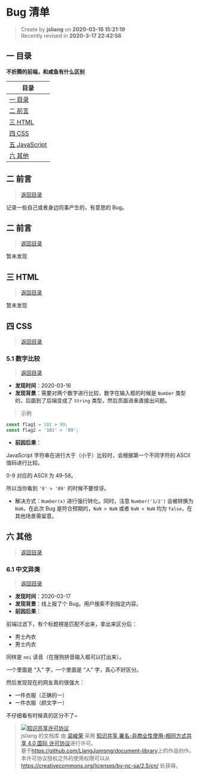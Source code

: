 Bug 清单
===

> Create by **jsliang** on **2020-03-16 15:21:19**  
> Recently revised in **2020-3-17 22:42:56**

## <a name="chapter-one" id="chapter-one"></a>一 目录

**不折腾的前端，和咸鱼有什么区别**

| 目录 |
| --- | 
| [一 目录](#chapter-one) | 
| <a name="catalog-chapter-two" id="catalog-chapter-two"></a>[二 前言](#chapter-two) |
| <a name="catalog-chapter-three" id="catalog-chapter-three"></a>[三 HTML](#chapter-three) |
| <a name="catalog-chapter-four" id="catalog-chapter-four"></a>[四 CSS](#chapter-four) |
| <a name="catalog-chapter-five" id="catalog-chapter-five"></a>[五 JavaScript](#chapter-five) |
| <a name="catalog-chapter-six" id="catalog-chapter-six"></a>[六 其他](#chapter-six) |

## <a name="chapter-two" id="chapter-two"></a>二 前言

> [返回目录](#chapter-one)

记录一些自己或者身边同事产生的，有意思的 Bug。

## <a name="chapter-two" id="chapter-two"></a>二 前言

> [返回目录](#chapter-one)

暂未发现

## <a name="chapter-three" id="chapter-three"></a>三 HTML

> [返回目录](#chapter-one)

暂未发现

## <a name="chapter-four" id="chapter-four"></a>四 CSS

> [返回目录](#chapter-one)

### <a name="chapter-five-one" id="chapter-five-one"></a>5.1 数字比较

> [返回目录](#chapter-one)

* **发现时间**：2020-03-16
* **发现背景**：需要对两个数字进行比较，数字在输入框的时候是 `Number` 类型的，后面到了后端变成了 `String` 类型，然后页面进来直接出问题。

> 示例

```js
const flag1 = 101 > 99;
const flag2 = '101' > '99';
```

* **前因后果**：

JavaScript 字符串在进行大于（小于）比较时，会根据第一个不同字符的 ASCII 值码进行比较。

0-9 对应的 ASCII 为 49-58。

所以当你看到 `'9' > '89'` 的时候不要惊讶。

* 解决方式：`Number(x)` 进行强行转化。同时，注意 `Number('1/2')` 会被转换为 `NaN`，在此次 Bug 是符合预期的，`NaN > NaN` 或者 `NaN < NaN` 均为 `false`，在其他场景需留意。

## <a name="chapter-six" id="chapter-six"></a>六 其他

> [返回目录](#chapter-one)

### <a name="chapter-six-one" id="chapter-six-one"></a>6.1 中文异类

> [返回目录](#chapter-one)

* **发现时间**：2020-03-17
* **发现背景**：线上报了个 Bug，用户搜索不到指定内容。
* **前因后果**：

前端过滤下，有个标题楞是匹配不出来，拿出来区分后：

* 男士內衣
* 男士内衣

同样是 `nei` 读音（在搜狗拼音输入框可以打出来）。

一个里面是 “入” 字，一个里面是 “人” 字，真心不好区分。

然后发现现在的网友真的很强大：

* 一件衣服（正确的一）
* ー件衣服（颜文字一）

不仔细看有时候真的区分不了~

> <a rel="license" href="http://creativecommons.org/licenses/by-nc-sa/4.0/"><img alt="知识共享许可协议" style="border-width:0" src="https://i.creativecommons.org/l/by-nc-sa/4.0/88x31.png" /></a><br /><span xmlns:dct="http://purl.org/dc/terms/" property="dct:title">jsliang 的文档库</span> 由 <a xmlns:cc="http://creativecommons.org/ns#" href="https://github.com/LiangJunrong/document-library" property="cc:attributionName" rel="cc:attributionURL">梁峻荣</a> 采用 <a rel="license" href="http://creativecommons.org/licenses/by-nc-sa/4.0/">知识共享 署名-非商业性使用-相同方式共享 4.0 国际 许可协议</a>进行许可。<br />基于<a xmlns:dct="http://purl.org/dc/terms/" href="https://github.com/LiangJunrong/document-library" rel="dct:source">https://github.com/LiangJunrong/document-library</a>上的作品创作。<br />本许可协议授权之外的使用权限可以从 <a xmlns:cc="http://creativecommons.org/ns#" href="https://creativecommons.org/licenses/by-nc-sa/2.5/cn/" rel="cc:morePermissions">https://creativecommons.org/licenses/by-nc-sa/2.5/cn/</a> 处获得。

